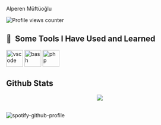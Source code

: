 Alperen Müftüoğlu

![Profile views counter](https://komarev.com/ghpvc/?username=alpemi52&&style=flat-square)  


<h2> 🚀 &nbsp;Some Tools I Have Used and Learned</h2>
<p align="left">
<img src="https://cdn.jsdelivr.net/gh/devicons/devicon/icons/flutter/flutter-original.svg" alt="vscode" width="45" height="45"/>
<img src="https://cdn.jsdelivr.net/gh/devicons/devicon/icons/dart/dart-original.svg" alt="bash" width="45" height="45"/>
<img src="https://cdn.jsdelivr.net/gh/devicons/devicon/icons/python/python-original.svg" alt="php" width="45" height="45"/>
</p>

## Github Stats  
<div align="center"><img src="https://github-readme-stats.vercel.app/api?username=Alpemi52&show_icons=true&count_private=true&hide_border=true" align="center" /></div>  

<br/>  

![spotify-github-profile](https://spotify-github-profile.vercel.app/api/view?uid=31svdw7laanbmqd3ue4uox3rqo44&cover_image=true&theme=default&show_offline=false&background_color=121212)
